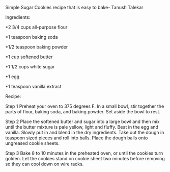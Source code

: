 Simple Sugar Cookies recipe that is easy to bake- Tanush Talekar

Ingredients:

*2 3/4 cups all-purpose flour

*1 teaspoon baking soda

*1/2 teaspoon baking powder

*1 cup softened butter

*1 1/2 cups white sugar

*1 egg

*1 teaspoon vanilla extract

Recipe:
  
Step 1 Preheat your oven to 375 degrees F. In a small bowl, stir together the parts of flour, baking soda, and baking powder. Set aside the bowl to rest.

Step 2 Place the softened butter and sugar into a large bowl and then mix until the butter mixture is pale yellow, light and fluffy. Beat in the egg and vanilla. Slowly put in and blend in the dry ingredients. Take out the dough in teaspoon sized pieces and roll into balls. Place the dough balls onto ungreased cookie sheets.

Step 3 Bake 8 to 10 minutes in the preheated oven, or until the cookies turn golden. Let the cookies stand on cookie sheet two minutes before removing so they can cool down on wire racks.
